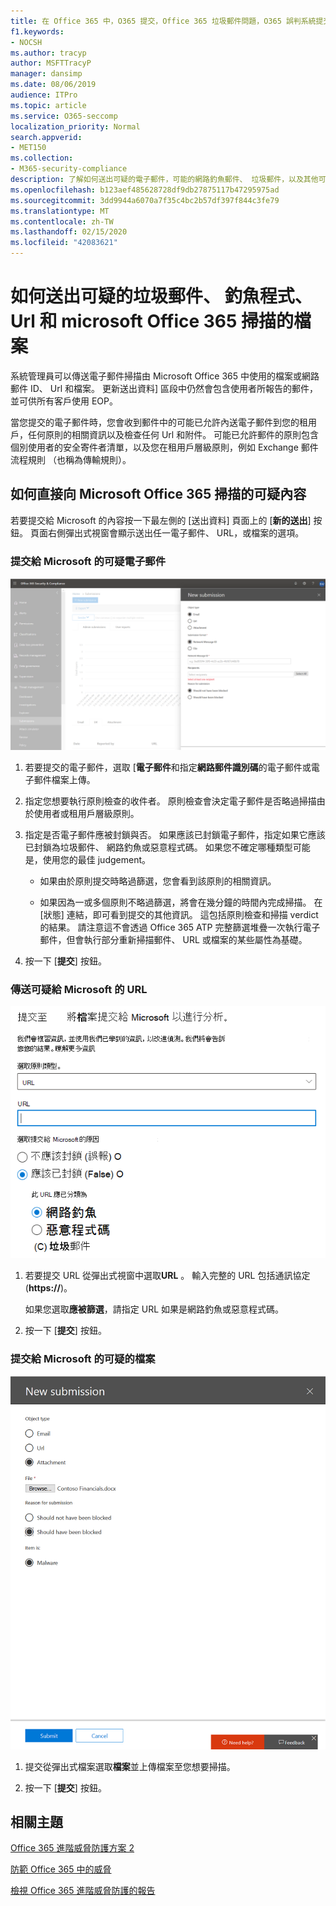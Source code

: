 ```yaml
---
title: 在 Office 365 中，O365 提交，Office 365 垃圾郵件問題，O365 誤判系統提交提交 office 365 中的釣魚程式、 送出掃描、 可疑的電子郵件，Office 365 中的電子郵件、 掃描郵件、 有 Microsoft 掃描的釣魚程式]，讓 Microsoft 的垃圾郵件掃描巨集、 送出電子郵件、 送出電子郵件，可疑的電子郵件、 壞動作項目郵件、 可疑、 不受信任的郵件，報告釣魚程式的電子郵件給 Microsoft、 回報給 Microsoft 的釣魚程式電子郵件、 報告給 Microsoft，報告給 Microsoft，以電子郵件給 Microsoft，報表惡意程式碼的詐騙電子郵件的惡意電子郵件垃圾郵件收件匣 office 365 中的電子郵件、 電子郵件 office 365 中的病毒
f1.keywords:
- NOCSH
ms.author: tracyp
author: MSFTTracyP
manager: dansimp
ms.date: 08/06/2019
audience: ITPro
ms.topic: article
ms.service: O365-seccomp
localization_priority: Normal
search.appverid:
- MET150
ms.collection:
- M365-security-compliance
description: 了解如何送出可疑的電子郵件，可能的網路釣魚郵件、 垃圾郵件，以及其他可能有害的郵件、 Url 和檔案從您的 Office 365 租用戶給 Microsoft 進行掃描。
ms.openlocfilehash: b123aef485628728df9db27875117b47295975ad
ms.sourcegitcommit: 3dd9944a6070a7f35c4bc2b57df397f844c3fe79
ms.translationtype: MT
ms.contentlocale: zh-TW
ms.lasthandoff: 02/15/2020
ms.locfileid: "42083621"
---
```

# <a name="how-to-submit-suspected-spam-phish-urls-and-files-to-microsoft-for-office-365-scanning"></a>如何送出可疑的垃圾郵件、 釣魚程式、 Url 和 microsoft Office 365 掃描的檔案

系統管理員可以傳送電子郵件掃描由 Microsoft Office 365 中使用的檔案或網路郵件 ID、 Url 和檔案。
更新送出資料] 區段中仍然會包含使用者所報告的郵件，並可供所有客戶使用 EOP。

當您提交的電子郵件時，您會收到郵件中的可能已允許內送電子郵件到您的租用戶，任何原則的相關資訊以及檢查任何 Url 和附件。 可能已允許郵件的原則包含個別使用者的安全寄件者清單，以及您在租用戶層級原則，例如 Exchange 郵件流程規則 （也稱為傳輸規則）。

## <a name="how-to-direct-suspicious-content-to-microsoft-for-office-365-scanning"></a>如何直接向 Microsoft Office 365 掃描的可疑內容

若要提交給 Microsoft 的內容按一下最左側的 [送出資料] 頁面上的 [**新的送出**] 按鈕。 頁面右側彈出式視窗會顯示送出任一電子郵件、 URL，或檔案的選項。

### <a name="submit-a-questionable-email-to-microsoft"></a>提交給 Microsoft 的可疑電子郵件

![電子郵件送出範例](../../media/submission-flyout-email.PNG)

1. 若要提交的電子郵件，選取 [**電子郵件**和指定**網路郵件識別碼**的電子郵件或電子郵件檔案上傳。

2. 指定您想要執行原則檢查的收件者。 原則檢查會決定電子郵件是否略過掃描由於使用者或租用戶層級原則。

3. 指定是否電子郵件應被封鎖與否。 如果應該已封鎖電子郵件，指定如果它應該已封鎖為垃圾郵件、 網路釣魚或惡意程式碼。 如果您不確定哪種類型可能是，使用您的最佳 judgement。

   - 如果由於原則提交時略過篩選，您會看到該原則的相關資訊。

   - 如果因為一或多個原則不略過篩選，將會在幾分鐘的時間內完成掃描。 在 [狀態] 連結，即可看到提交的其他資訊。 這包括原則檢查和掃描 verdict 的結果。 請注意這不會透過 Office 365 ATP 完整篩選堆疊一次執行電子郵件，但會執行部分重新掃描郵件、 URL 或檔案的某些屬性為基礎。

4. 按一下 [**提交**] 按鈕。

### <a name="send-a-suspect-url-to-microsoft"></a>傳送可疑給 Microsoft 的 URL

![電子郵件送出範例](../../media/submission-url-flyout.png)

1. 若要提交 URL 從彈出式視窗中選取**URL** 。 輸入完整的 URL 包括通訊協定 (**https://**)。

   如果您選取**應被篩選**，請指定 URL 如果是網路釣魚或惡意程式碼。

2. 按一下 [**提交**] 按鈕。

### <a name="submit-a-suspected-file-to-microsoft"></a>提交給 Microsoft 的可疑的檔案

![電子郵件送出範例](../../media/submission-file-flyout.PNG)

1. 提交從彈出式檔案選取**檔案**並上傳檔案至您想要掃描。

2. 按一下 [**提交**] 按鈕。

## <a name="related-topics"></a>相關主題

[Office 365 進階威脅防護方案 2](office-365-ti.md)

[防範 Office 365 中的威脅](protect-against-threats.md)

[檢視 Office 365 進階威脅防護的報告](view-reports-for-atp.md)
